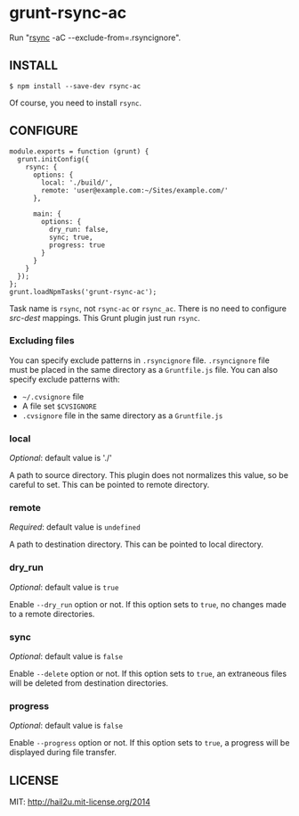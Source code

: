 grunt-rsync-ac
==============

Run "[rsync][1] -aC --exclude-from=.rsyncignore".


INSTALL
-------

    $ npm install --save-dev rsync-ac

Of course, you need to install `rsync`.


CONFIGURE
---------

    module.exports = function (grunt) {
      grunt.initConfig({
        rsync: {
          options: {
            local: './build/',
            remote: 'user@example.com:~/Sites/example.com/'
          },

          main: {
            options: {
              dry_run: false,
              sync; true,
              progress: true
            }
          }
        }
      });
    };
    grunt.loadNpmTasks('grunt-rsync-ac');

Task name is `rsync`, not `rsync-ac` or `rsync_ac`. There is no need to
configure *src-dest* mappings. This Grunt plugin just run `rsync`.


### Excluding files

You can specify exclude patterns in `.rsyncignore` file. `.rsyncignore` file
must be placed in the same directory as a `Gruntfile.js` file. You can also
specify exclude patterns with:

  - `~/.cvsignore` file
  - A file set `$CVSIGNORE`
  - `.cvsignore` file in the same directory as a `Gruntfile.js`


### local

*Optional*: default value is './'

A path to source directory. This plugin does not normalizes this value, so be
careful to set. This can be pointed to remote directory.


### remote

*Required*: default value is `undefined`

A path to destination directory. This can be pointed to local directory.


### dry_run

*Optional*: default value is `true`

Enable `--dry_run` option or not. If this option sets to `true`, no changes made
to a remote directories.


### sync

*Optional*: default value is `false`

Enable `--delete` option or not. If this option sets to `true`, an extraneous
files will be deleted from destination directories.


### progress

*Optional*: default value is `false`

Enable `--progress` option or not. If this option sets to `true`, a progress
will be displayed during file transfer.


LICENSE
-------

MIT: http://hail2u.mit-license.org/2014


[1]: http://rsync.samba.org/
